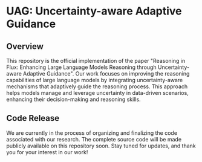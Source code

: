 # UAG: Uncertainty-aware Adaptive Guidance

## Overview

This repository is the official implementation of the paper "Reasoning in Flux: Enhancing Large Language Models Reasoning through Uncertainty-aware Adaptive Guidance". Our work focuses on improving the reasoning capabilities of large language models by integrating uncertainty-aware mechanisms that adaptively guide the reasoning process. This approach helps models manage and leverage uncertainty in data-driven scenarios, enhancing their decision-making and reasoning skills.

## Code Release

We are currently in the process of organizing and finalizing the code associated with our research. The complete source code will be made publicly available on this repository soon. Stay tuned for updates, and thank you for your interest in our work!
